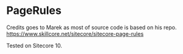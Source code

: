 # PageRules
Credits goes to Marek as most of source code is based on his repo.
<https://www.skillcore.net/sitecore/sitecore-page-rules> 

Tested on Sitecore 10.  
